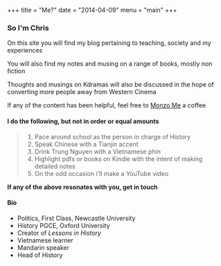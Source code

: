 +++
title = "Me?"
date = "2014-04-09"
menu = "main"
+++

### So I'm Chris

On this site you will find my blog pertaining to teaching, society and my experiences

You will also find my notes and musing on a range of books, mostly non fiction

Thoughts and musings on Kdramas will also be discussed in the hope of converting more people away from Western Cinema

If any of the content has been helpful, feel free to [Monzo Me](https://monzo.me/christopheroshea) a coffee

#### I do the following, but not in order or equal amounts

> 1. Pace around school as the person in charge of History
> 1. Speak Chinese with a Tianjin accent
> 1. Drink Trung Nguyen with a Vietnamese phin
> 1. Highlight pdfs or books on Kindle with the intent of making detailed notes
> 1. On the odd occasion i'll make a YouTube video

**If any of the above resonates with you, get in touch**

#### Bio

- Politics, First Class, Newcastle University
- History PGCE, Oxford University
- Creator of *Lessons in History*
- Vietnamese learner
- Mandarin speaker
- Head of History
